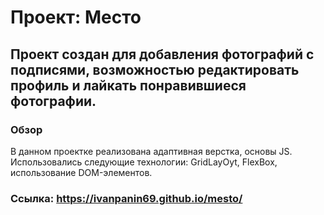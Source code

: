 # Проект: Место
## Проект создан для добавления фотографий с подписями, возможностью редактировать профиль и лайкать понравившиеся фотографии.
### Обзор
В данном проектке реализована адаптивная верстка, основы JS.
Использовались следующие технологии: GridLayOyt, FlexBox, использование DOM-элементов.
### Ссылка: https://ivanpanin69.github.io/mesto/
